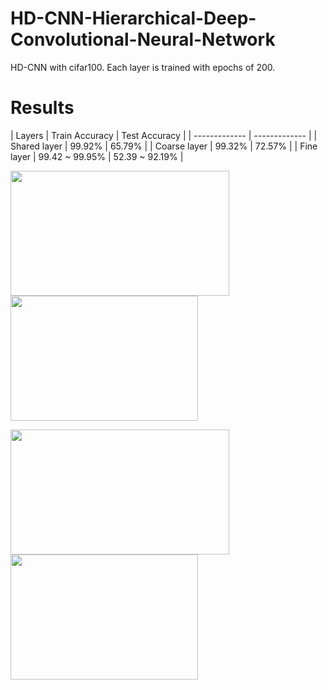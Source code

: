 # HD-CNN-Hierarchical-Deep-Convolutional-Neural-Network
 HD-CNN with cifar100. Each layer is trained with epochs of 200. 

# Results

| Layers  | Train Accuracy | Test Accuracy |
| ------------- | ------------- |
| Shared layer  | 99.92%  | 65.79% |
| Coarse layer  | 99.32% | 72.57% |
| Fine layer  | 99.42 ~ 99.95%  | 52.39 ~ 92.19% |

<p float="left">
<img src="https://user-images.githubusercontent.com/55184529/65699267-68e1b880-e0b0-11e9-9c97-7869e49968fb.png"  width="350" height="200">
<img src="https://user-images.githubusercontent.com/55184529/65699262-67b08b80-e0b0-11e9-818c-663742f6be05.png"  width="300" height="200">
</p>

<p float="left">
<img src="https://user-images.githubusercontent.com/55184529/65699266-68492200-e0b0-11e9-8f29-f11b448134cf.png"  width="350" height="200">
<img src="https://user-images.githubusercontent.com/55184529/65699264-68492200-e0b0-11e9-810d-0f21434a73af.png"  width="300" height="200">
</p>
